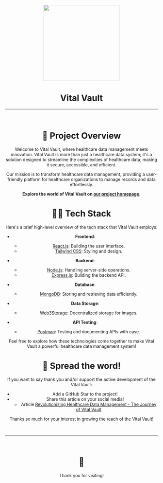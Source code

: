 <div align='center'>
  <a href='https://github.com/007aneesh/api_avengers'>
    <img style="width: 250px" src='https://bafybeih7tjr7ikqqaun5vsg6oue5afsspodqk5pq5b4wrdjysjxggz5o3a.ipfs.w3s.link/logo.webp'>
  </a>
  <h1>Vital Vault</h1>  
</div>

---

<div align='center'>
  

<br />

# 🚀 Project Overview

Welcome to Vital Vault, where healthcare data management meets innovation. Vital Vault is more than just a healthcare data system; it's a solution designed to streamline the complexities of healthcare data, making it secure, accessible, and efficient.

Our mission is to transform healthcare data management, providing a user-friendly platform for healthcare organizations to manage records and data effortlessly.

**Explore the world of Vital Vault on [our project homepage](https://api-avengers-frontend.vercel.app/).**


# 👨‍💻 Tech Stack

Here's a brief high-level overview of the tech stack that Vital Vault employs:

- **Frontend**:
  - [React.js](https://reactjs.org/): Building the user interface.
  - [Tailwind CSS](https://tailwindcss.com/): Styling and design.

- **Backend**:
  - [Node.js](https://nodejs.org/): Handling server-side operations.
  - [Express.js](https://expressjs.com/): Building the backend API.

- **Database**:
  - [MongoDB](https://www.mongodb.com/): Storing and retrieving data efficiently.

- **Data Storage**:
  - [Web3Storage](https://web3.storage/): Decentralized storage for images.
 
- **API Testing**:
  - [Postman](https://www.postman.com/): Testing and documenting APIs with ease.

Feel free to explore how these technologies come together to make Vital Vault a powerful healthcare data management system!

# 🌟 Spread the word!

If you want to say thank you and/or support the active development of the Vital Vault:

- Add a GitHub Star to the project!
- Share this article on your social media!
  - Article [Revolutionizing Healthcare Data Management - The Journey of Vital Vault](https://medium.com/@aneesh1635.be21/revolutionizing-healthcare-data-management-the-journey-of-vital-vault-d618f1506d2a)

Thanks so much for your interest in growing the reach of the Vital Vault!


<br />

---

<br />

# 💛
Thank you for visiting!
